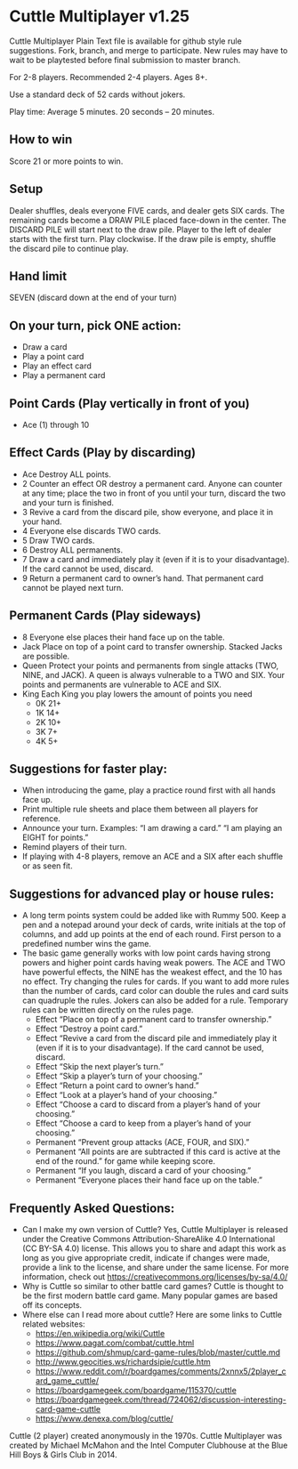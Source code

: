 # Cuttle Multiplayer v1.25

Cuttle Multiplayer Plain Text file is available for github style rule
suggestions.  Fork, branch, and merge to participate.  New rules may have to
wait to be playtested before final submission to master branch.

For 2-8 players.  Recommended 2-4 players.  Ages 8+.

Use a standard deck of 52 cards without jokers.

Play time: Average 5 minutes. 20 seconds – 20 minutes.

## How to win

Score 21 or more points to win.

## Setup

Dealer shuffles, deals everyone FIVE cards, and dealer gets SIX cards.  The
remaining cards become a DRAW PILE placed face-down in the center.  The DISCARD
PILE will start next to the draw pile.  Player to the left of dealer starts with
the first turn.  Play clockwise.  If the draw pile is empty, shuffle the discard
pile to continue play.

## Hand limit

SEVEN (discard down at the end of your turn)

## On your turn, pick ONE action:				

- Draw a card							
- Play a point card
- Play an effect card
- Play a permanent card

## Point Cards (Play vertically in front of you)

- Ace (1) through 10

## Effect Cards (Play by discarding)

- Ace	Destroy ALL points.
- 2	Counter an effect OR destroy a permanent card.  Anyone can counter at
        any time; place the two in front of you until your turn, discard the two
        and your turn is finished.
- 3	Revive a card from the discard pile, show everyone, and place it in your
        hand.
- 4	Everyone else discards TWO cards.
- 5	Draw TWO cards.
- 6	Destroy ALL permanents.
- 7	Draw a card and immediately play it (even if it is to your
        disadvantage).  If the card cannot be used, discard.
- 9	Return a permanent card to owner’s hand.  That permanent card cannot be
        played next turn.

## Permanent Cards (Play sideways)

- 8	Everyone else places their hand face up on the table.
- Jack	Place on top of a point card to transfer ownership.  Stacked Jacks are
        possible.
- Queen	Protect your points and permanents from single attacks (TWO, NINE, and
        JACK).  A queen is always vulnerable to a TWO and SIX.  Your points and
        permanents are vulnerable to ACE and SIX.
- King	Each King you play lowers the amount of points you need
  - 0K  21+
  - 1K  14+
  - 2K  10+
  - 3K  7+
  - 4K  5+

## Suggestions for faster play:

- When introducing the game, play a practice round first with all hands face up.
- Print multiple rule sheets and place them between all players for reference.
- Announce your turn.  Examples: “I am drawing a card.”  “I am playing an EIGHT
  for points.”
- Remind players of their turn.
- If playing with 4-8 players, remove an ACE and a SIX after each shuffle or as
  seen fit.

## Suggestions for advanced play or house rules:

- A long term points system could be added like with Rummy 500.  Keep a pen and
  a notepad around your deck of cards, write initials at the top of columns, and
  add up points at the end of each round.  First person to a predefined number
  wins the game.
- The basic game generally works with low point cards having strong powers and
  higher point cards having weak powers.  The ACE and TWO have powerful effects,
  the NINE has the weakest effect, and the 10 has no effect.  Try changing the
  rules for cards.  If you want to add more rules than the number of cards, card
  color can double the rules and card suits can quadruple the rules.  Jokers can
  also be added for a rule.  Temporary rules can be written directly on the
  rules page.
	- Effect		“Place on top of a permanent card to transfer
                                ownership.”
	- Effect		“Destroy a point card.”
	- Effect		“Revive a card from the discard pile and
                                immediately play it (even if it is to your
                                disadvantage).  If the card cannot be used,
                                discard.
	- Effect		“Skip the next player’s turn.”
	- Effect		“Skip a player’s turn of your choosing.”
	- Effect		“Return a point card to owner’s hand.”
	- Effect		“Look at a player’s hand of your choosing.”
	- Effect		“Choose a card to discard from a player’s hand
                                of your choosing.”
	- Effect		“Choose a card to keep from a player’s hand of
                                your choosing.”
	- Permanent		“Prevent group attacks (ACE, FOUR, and SIX).”
	- Permanent		“All points are are subtracted if this card is
                                active at the end of the round.” for
                                game while keeping score.
	- Permanent		“If you laugh, discard a card of your choosing.”
	- Permanent		“Everyone places their hand face up on the
                               table.”

## Frequently Asked Questions:

- Can I make my own version of Cuttle?  Yes, Cuttle Multiplayer is released
  under the Creative Commons Attribution-ShareAlike 4.0 International (CC BY-SA
  4.0) license.  This allows you to share and adapt this work as long as you
  give appropriate credit, indicate if changes were made, provide a link to the
  license, and share under the same license.  For more information, check out
  https://creativecommons.org/licenses/by-sa/4.0/
- Why is Cuttle so similar to other battle card games?  Cuttle is thought to be
  the first modern battle card game.  Many popular games are based off its
  concepts.
- Where else can I read more about cuttle?  Here are some links to Cuttle
  related websites:
  - https://en.wikipedia.org/wiki/Cuttle
  - https://www.pagat.com/combat/cuttle.html
  - https://github.com/shmup/card-game-rules/blob/master/cuttle.md
  - http://www.geocities.ws/richardsipie/cuttle.htm
  - https://www.reddit.com/r/boardgames/comments/2xnnx5/2player_card_game_cuttle/
  - https://boardgamegeek.com/boardgame/115370/cuttle
  - https://boardgamegeek.com/thread/724062/discussion-interesting-card-game-cuttle
  - https://www.denexa.com/blog/cuttle/

Cuttle (2 player) created anonymously in the 1970s.  Cuttle Multiplayer was
created by Michael McMahon and the Intel Computer Clubhouse at the Blue Hill
Boys & Girls Club in 2014.
